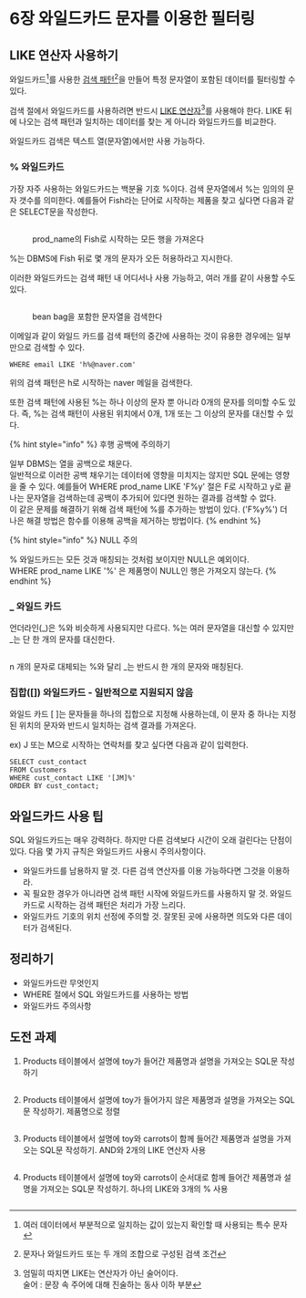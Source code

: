 # 6장 와일드카드 문자를 이용한 필터링

## LIKE 연산자 사용하기

와일드카드[^1]를 사용한 [검색 패턴](#user-content-fn-2)[^2]을 만들어 특정 문자열이 포함된 데이터를 필터링할 수 있다.&#x20;

검색 절에서 와일드카드를 사용하려면 반드시 [LIKE 연산자](#user-content-fn-3)[^3]를 사용해야 한다. LIKE 뒤에 나오는 검색 패턴과 일치하는 데이터를 찾는 게 아니라 와일드카드를 비교한다.

와일드카드 검색은 텍스트 열(문자열)에서만 사용 가능하다.



### % 와일드카드

가장 자주 사용하는 와일드카드는 백분율 기호 %이다. 검색 문자열에서 %는 임의의 문자 갯수를 의미한다. 예를들어 Fish라는 단어로 시작하는 제품을 찾고 싶다면 다음과 같은 SELECT문을 작성한다.

<figure><img src="../../.gitbook/assets/image (14).png" alt=""><figcaption><p>prod_name의 Fish로 시작하는 모든 행을 가져온다</p></figcaption></figure>

%는 DBMS에 Fish 뒤로 몇 개의 문자가 오든 허용하라고 지시한다.

이러한 와일드카드는 검색 패턴 내 어디서나 사용 가능하고, 여러 개를 같이 사용할 수도 있다.

<figure><img src="../../.gitbook/assets/image (1) (1) (1) (1) (1).png" alt=""><figcaption><p>bean bag을 포함한 문자열을 검색한다</p></figcaption></figure>

이메일과 같이 와일드 카드를 검색 패턴의 중간에 사용하는 것이 유용한 경우에는 일부만으로 검색할 수 있다.

```
WHERE email LIKE 'h%@naver.com'
```

위의 검색 패턴은 h로 시작하는 naver 메일을 검색한다.



또한 검색 패턴에 사용된 %는 하나 이상의 문자 뿐 아니라 0개의 문자를 의미할 수도 있다. 즉, %는 검색 패턴이 사용된 위치에서 0개, 1개 또는 그 이상의 문자를 대신할 수 있다.

{% hint style="info" %}
후행 공백에 주의하기

일부 DBMS는 열을 공백으로 채운다.\
일반적으로 이러한 공백 채우기는 데이터에 영향을 미치지는 않지만 SQL 문에는 영향을 줄 수 있다. 예를들어 WHERE prod\_name LIKE 'F%y' 절은 F로 시작하고 y로 끝나는 문자열을 검색하는데 공백이 추가되어 있다면 원하는 결과를 검색할 수 없다.\
이 같은 문제를 해결하기 위해 검색 패턴에 %를 추가하는 방법이 있다. ('F%y%') 더 나은 해결 방법은 함수를 이용해 공백을 제거하는 방법이다.
{% endhint %}

{% hint style="info" %}
NULL 주의

% 와일드카드는 모든 것과 매칭되는 것처럼 보이지만 NULL은 예외이다.\
WHERE prod\_name LIKE '%' 은 제품명이 NULL인 행은 가져오지 않는다.
{% endhint %}



### \_ 와일드 카드

언더라인(\_)은 %와 비슷하게 사용되지만 다르다. %는 여러 문자열을 대신할 수 있지만 \_는 단 한 개의 문자를 대신한다.

<figure><img src="../../.gitbook/assets/image (2) (1) (1) (1) (1).png" alt=""><figcaption></figcaption></figure>

n 개의 문자로 대체되는 %와 달리 \_는 반드시 한 개의 문자와 매칭된다.



### 집합(\[]) 와일드카드 - 일반적으로 지원되지 않음

와일드 카드 \[ ]는 문자들을 하나의 집합으로 지정해 사용하는데, 이 문자 중 하나는 지정된 위치의 문자와 반드시 일치하는 검색 결과를 가져온다.

ex) J 또는 M으로 시작하는 연락처를 찾고 싶다면 다음과 같이 입력한다.

```
SELECT cust_contact
FROM Customers
WHERE cust_contact LIKE '[JM]%'
ORDER BY cust_contact;
```



## 와일드카드 사용 팁

SQL 와일드카드는 매우 강력하다. 하지만 다른 검색보다 시간이 오래 걸린다는 단점이 있다. 다음 몇 가지 규칙은 와일드카드 사용시 주의사항이다.

* 와일드카드를 남용하지 말 것. 다른 검색 연산자를 이용 가능하다면 그것을 이용하라.
* 꼭 필요한 경우가 아니라면 검색 패턴 시작에 와일드카드를 사용하지 말 것. 와일드카드로 시작하는 검색 패턴은 처리가 가장 느리다.
* 와일드카드 기호의 위치 선정에 주의할 것. 잘못된 곳에 사용하면 의도와 다른 데이터가 검색된다.



## 정리하기

* 와일드카드란 무엇인지
* WHERE 절에서 SQL 와일드카드를 사용하는 방법
* 와일드카드 주의사항



## 도전 과제

1. Products 테이블에서 설명에 toy가 들어간 제품명과 설명을 가져오는 SQL문 작성하기

<figure><img src="../../.gitbook/assets/image (3) (1) (1) (1) (1).png" alt=""><figcaption></figcaption></figure>



2. Products 테이블에서 설명에 toy가 들어가지 않은 제품명과 설명을 가져오는 SQL문 작성하기. 제품명으로 정렬

<figure><img src="../../.gitbook/assets/image (4) (1) (1) (1).png" alt=""><figcaption></figcaption></figure>



3. Products 테이블에서 설명에 toy와 carrots이 함께 들어간 제품명과 설명을 가져오는 SQL문 작성하기. AND와 2개의 LIKE 연산자 사용

<figure><img src="../../.gitbook/assets/image (6) (1) (1).png" alt=""><figcaption></figcaption></figure>



4. Products 테이블에서 설명에 toy와 carrots이 순서대로 함께 들어간 제품명과 설명을 가져오는 SQL문 작성하기. 하나의 LIKE와 3개의 % 사용

<figure><img src="../../.gitbook/assets/image (7) (1) (1).png" alt=""><figcaption></figcaption></figure>



[^1]: 여러 데이터에서 부분적으로 일치하는 값이 있는지 확인할 때 사용되는 특수 문자

[^2]: 문자나 와일드카드 또는 두 개의 조합으로 구성된 검색 조건

[^3]: 엄밀히 따지면 LIKE는 연산자가 아닌 술어이다.\
    술어 : 문장 속 주어에 대해 진술하는 동사 이하 부분
